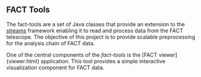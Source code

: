 FACT Tools
----------

The fact-tools are a set of Java classes that provide an extension
to the <a href="http://www.jwall.org/streams">streams</a> framework
enabling it to read and process data from the FACT telescope. The
objective of this project is to provide scalable preprocessing for the
analysis chain of FACT data.

One of the central components of the *fact-tools* is the [FACT viewer]{viewer.html} application. This tool provides a simple
interactive visualization component for FACT data.